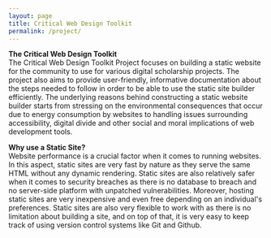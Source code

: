 ```yaml
---
layout: page
title: Critical Web Design Toolkit
permalink: /project/
---
```


 **The Critical Web Design Toolkit**  <br>
The Critical Web Design Toolkit Project focuses on building a static website for the community to use for various digital scholarship projects. The project also aims to provide user-friendly, informative documentation about the steps needed to follow in order to be able to use the static site builder efficiently. The underlying reasons behind constructing a static website builder starts from stressing on the environmental consequences that occur due to energy consumption by websites to handling issues surrounding accessibility, digital divide and other social and moral implications of web development tools.

 **Why use a Static Site?**  <br>
Website performance is a crucial factor when it comes to running websites. In this aspect, static sites are very fast by nature as they serve the same HTML without any dynamic rendering. Static sites are also relatively safer when it comes to security breaches as there is no database to breach and no server-side platform with unpatched vulnerabilities. Moreover, hosting static sites are very inexpensive and even free depending on an individual's preferences. Static sites are also very flexible to work with as there is no limitation about building a site, and on top of that, it is very easy to keep track of using version control systems like Git and Github.
